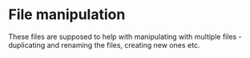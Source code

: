 # File manipulation
These files are supposed to help with manipulating with multiple files -
duplicating and renaming the files, creating new ones etc.
